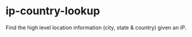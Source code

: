 # ip-country-lookup
Find the high level location information (city, state &amp; country) given an IP.
